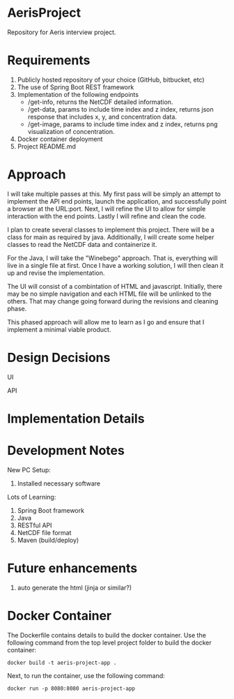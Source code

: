 # AerisProject

Repository for Aeris interview project.

# Requirements

1. Publicly hosted repository of your choice (GitHub, bitbucket, etc) 
2. The use of Spring Boot REST framework 
3. Implementation of the following endpoints 
    - /get-info, returns the NetCDF detailed information. 
    - /get-data, params to include time index and z index, returns json response that 
    includes x, y, and concentration data. 
    - /get-image, params to include time index and z index, returns png visualization of 
    concentration. 
4. Docker container deployment 
5. Project README.md 

# Approach

I will take multiple passes at this.  My first pass will be simply an attempt to implement the API end points, launch the application, and successfully point a browser at the URL:port.  Next, I will refine the UI to allow for simple interaction with the end points.  Lastly I will refine and clean the code.

I plan to create several classes to implement this project.  There will be a class for main as required by java.  Additionally, I will create some helper classes to read the NetCDF data and containerize it.

For the Java, I will take the "Winebego" approach.  That is, everything will live in a single file at first.  Once I have a working solution, I will then clean it up and revise the implementation.

The UI will consist of a combintation of HTML and javascript.  Initially, there may be no simple navigation and each HTML file will be unlinked to the others.  That may change going forward during the revisions and cleaning phase.

This phased approach will allow me to learn as I go and ensure that I implement a minimal viable product.

# Design Decisions

UI

API

# Implementation Details

# Development Notes

New PC Setup:
1. Installed necessary software

Lots of Learning:
1. Spring Boot framework
1. Java
1. RESTful API
1. NetCDF file format
1. Maven (build/deploy)

# Future enhancements

1. auto generate the html (jinja or similar?)

# Docker Container

The Dockerfile contains details to build the docker container.  Use the following command from the top level project folder to build the docker container:

`docker build -t aeris-project-app .`

Next, to run the container, use the following command:

`docker run -p 8080:8080 aeris-project-app`